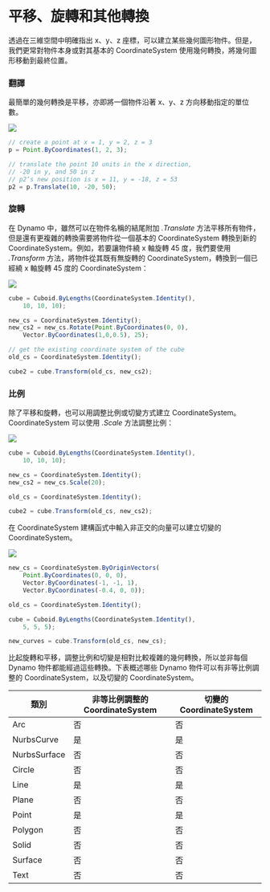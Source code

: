 # 平移、旋轉和其他轉換

透過在三維空間中明確指出 x、y、z 座標，可以建立某些幾何圖形物件。但是，我們更常對物件本身或對其基本的 CoordinateSystem 使用幾何轉換，將幾何圖形移動到最終位置。

### 翻譯

最簡單的幾何轉換是平移，亦即將一個物件沿著 x、y、z 方向移動指定的單位數。

![](../images/8-2/5/Transformations\_01.png)

```js
// create a point at x = 1, y = 2, z = 3
p = Point.ByCoordinates(1, 2, 3);

// translate the point 10 units in the x direction,
// -20 in y, and 50 in z
// p2’s new position is x = 11, y = -18, z = 53
p2 = p.Translate(10, -20, 50);
```

### 旋轉

在 Dynamo 中，雖然可以在物件名稱的結尾附加 _.Translate_ 方法平移所有物件，但是還有更複雜的轉換需要將物件從一個基本的 CoordinateSystem 轉換到新的 CoordinateSystem。例如，若要讓物件繞 x 軸旋轉 45 度，我們要使用 _.Transform_ 方法，將物件從其既有無旋轉的 CoordinateSystem，轉換到一個已經繞 x 軸旋轉 45 度的 CoordinateSystem：

![](../images/8-2/5/Transformations\_02.png)

```js
cube = Cuboid.ByLengths(CoordinateSystem.Identity(),
    10, 10, 10);

new_cs = CoordinateSystem.Identity();
new_cs2 = new_cs.Rotate(Point.ByCoordinates(0, 0),
    Vector.ByCoordinates(1,0,0.5), 25);

// get the existing coordinate system of the cube
old_cs = CoordinateSystem.Identity();

cube2 = cube.Transform(old_cs, new_cs2);
```

### 比例

除了平移和旋轉，也可以用調整比例或切變方式建立 CoordinateSystem。CoordinateSystem 可以使用 _.Scale_ 方法調整比例：

![](../images/8-2/5/Transformations\_03.png)

```js
cube = Cuboid.ByLengths(CoordinateSystem.Identity(),
    10, 10, 10);

new_cs = CoordinateSystem.Identity();
new_cs2 = new_cs.Scale(20);

old_cs = CoordinateSystem.Identity();

cube2 = cube.Transform(old_cs, new_cs2);
```

在 CoordinateSystem 建構函式中輸入非正交的向量可以建立切變的 CoordinateSystem。

![](../images/8-2/5/Transformations\_04.png)

```js
new_cs = CoordinateSystem.ByOriginVectors(
    Point.ByCoordinates(0, 0, 0),
	Vector.ByCoordinates(-1, -1, 1),
	Vector.ByCoordinates(-0.4, 0, 0));

old_cs = CoordinateSystem.Identity();

cube = Cuboid.ByLengths(CoordinateSystem.Identity(),
    5, 5, 5);

new_curves = cube.Transform(old_cs, new_cs);
```

比起旋轉和平移，調整比例和切變是相對比較複雜的幾何轉換，所以並非每個 Dynamo 物件都能經過這些轉換。下表概述哪些 Dynamo 物件可以有非等比例調整的 CoordinateSystem，以及切變的 CoordinateSystem。

| 類別 | 非等比例調整的 CoordinateSystem | 切變的 CoordinateSystem |
| ------------ | ------------------------------------- | ------------------------ |
| Arc | 否 | 否 |
| NurbsCurve | 是 | 是 |
| NurbsSurface | 否 | 否 |
| Circle | 否 | 否 |
| Line | 是 | 是 |
| Plane | 否 | 否 |
| Point | 是 | 是 |
| Polygon | 否 | 否 |
| Solid | 否 | 否 |
| Surface | 否 | 否 |
| Text | 否 | 否 |

